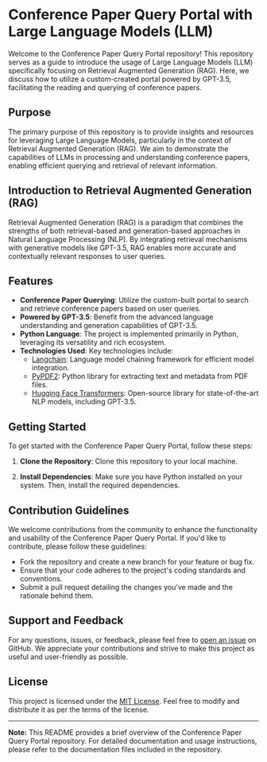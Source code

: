 # Conference Paper Query Portal with Large Language Models (LLM)

Welcome to the Conference Paper Query Portal repository! This repository serves as a guide to introduce the usage of Large Language Models (LLM) specifically focusing on Retrieval Augmented Generation (RAG). Here, we discuss how to utilize a custom-created portal powered by GPT-3.5, facilitating the reading and querying of conference papers.

## Purpose

The primary purpose of this repository is to provide insights and resources for leveraging Large Language Models, particularly in the context of Retrieval Augmented Generation (RAG). We aim to demonstrate the capabilities of LLMs in processing and understanding conference papers, enabling efficient querying and retrieval of relevant information.

## Introduction to Retrieval Augmented Generation (RAG)

Retrieval Augmented Generation (RAG) is a paradigm that combines the strengths of both retrieval-based and generation-based approaches in Natural Language Processing (NLP). By integrating retrieval mechanisms with generative models like GPT-3.5, RAG enables more accurate and contextually relevant responses to user queries.

## Features

- **Conference Paper Querying**: Utilize the custom-built portal to search and retrieve conference papers based on user queries.
- **Powered by GPT-3.5**: Benefit from the advanced language understanding and generation capabilities of GPT-3.5.
- **Python Language**: The project is implemented primarily in Python, leveraging its versatility and rich ecosystem.
- **Technologies Used**: Key technologies include:
  - [Langchain](https://langchain.io/): Language model chaining framework for efficient model integration.
  - [PyPDF2](https://pythonhosted.org/PyPDF2/): Python library for extracting text and metadata from PDF files.
  - [Hugging Face Transformers](https://huggingface.co/transformers/): Open-source library for state-of-the-art NLP models, including GPT-3.5.

## Getting Started

To get started with the Conference Paper Query Portal, follow these steps:

1. **Clone the Repository**: Clone this repository to your local machine.

2. **Install Dependencies**: Make sure you have Python installed on your system. Then, install the required dependencies.


## Contribution Guidelines

We welcome contributions from the community to enhance the functionality and usability of the Conference Paper Query Portal. If you'd like to contribute, please follow these guidelines:

- Fork the repository and create a new branch for your feature or bug fix.
- Ensure that your code adheres to the project's coding standards and conventions.
- Submit a pull request detailing the changes you've made and the rationale behind them.

## Support and Feedback

For any questions, issues, or feedback, please feel free to [open an issue]([https://github.com/yourusername/conference-paper-query/issues](https://github.com/HCI4SouthAsia/LLM_University/issues)) on GitHub. We appreciate your contributions and strive to make this project as useful and user-friendly as possible.

## License

This project is licensed under the [MIT License](LICENSE). Feel free to modify and distribute it as per the terms of the license.

---

**Note:** This README provides a brief overview of the Conference Paper Query Portal repository. For detailed documentation and usage instructions, please refer to the documentation files included in the repository.
